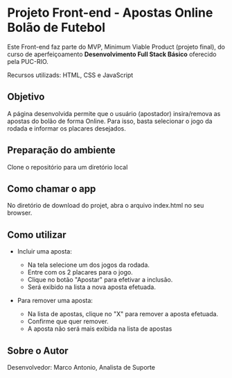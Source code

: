 # Projeto Front-end - Apostas Online Bolão de Futebol

Este Front-end faz parte do MVP, Minimum Viable Product (projeto final), do curso de aperfeiçoamento **Desenvolvimento Full Stack Básico** oferecido pela PUC-RIO.

Recursos utilizads: HTML, CSS e JavaScript

## Objetivo

A página desenvolvida permite que o usuário (apostador) insira/remova as apostas do bolão de forma Online. Para isso,  basta selecionar o jogo da rodada e informar os placares desejados.

## Preparação do ambiente

Clone o repositório para um diretório local

## Como chamar o app

No diretório de download do projet, abra o arquivo index.html no seu browser.

## Como utilizar

- Incluir uma aposta:

  - Na tela selecione um dos jogos da rodada.
  - Entre com os 2 placares para o jogo.
  - Clique no botão "Apostar" para efetivar a inclusão.
  - Será exibido na lista a nova aposta efetuada.

- Para remover uma aposta:

  - Na lista de apostas, clique no "X" para remover a aposta efetuada.
  - Confirme que quer remover.
  - A aposta não será mais exibida na lista de apostas

## Sobre o Autor

Desenvolvedor: Marco Antonio, Analista de Suporte